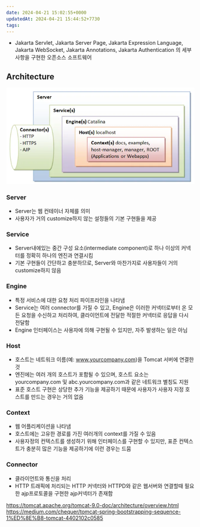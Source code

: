 ```yaml
---
date: 2024-04-21 15:02:55+0000
updatedAt: 2024-04-21 15:44:52+7730
tags: 
---
```

- Jakarta Servlet, Jakarta Server Page, Jakarta Expression Language, Jakarta WebSocket, Jakarta Annotations, Jakarta Authentication 의 세부사항을 구현한 오픈소스 소프트웨어

## Architecture

![center](real-resource-image/Pasted%20image%2020231125230312.png)

### Server
- Server는 웹 컨테이너 자체를 의미
- 사용자가 거의 customize하지 않는 설정들의 기본 구현들을 제공

### Service
- Server내에있는 중간 구성 요소(intermediate component)로 하나 이상의 커넥터를 정확히 하나의 엔진과 연결시킴
- 기본 구현들이 간단하고 충분하므로, Server와 마찬가지로 사용자들이 거의 customize하지 않음

### Engine
- 특정 서비스에 대한 요청 처리 파이프라인을 나타냄
- Service는 여러 connector를 가질 수 있고, Engine은 이러한 커넥터로부터 온 모든 요청을 수신하고 처리하여, 클라이언트에 전달한 적절한 커넥터로 응답을 다시 전달함
- Engine 인터페이스는 사용자에 의해 구현될 수 있지만, 자주 발생하는 일은 아님

### Host
- 호스트는 네트워크 이름(예: www.yourcompany.com)을 Tomcat 서버에 연결한 것
- 엔진에는 여러 개의 호스트가 포함될 수 있으며, 호스트 요소는 yourcompany.com 및 abc.yourcompany.com과 같은 네트워크 별칭도 지원
- 표준 호스트 구현은 상당한 추가 기능을 제공하기 때문에 사용자가 사용자 지정 호스트를 만드는 경우는 거의 없음

### Context
- 웹 어플리케이션을 나타냄
- 호스트에는 고유한 경로를 가진 여러개의 context를 가질 수 있음
- 사용자정의 컨텍스트를 생성하기 위해 인터페이스를 구현할 수 있지만, 표준 컨텍스트가 충분히 많은 기능을 제공하기에 이런 경우는 드뭄

### Connector
- 클라이언트와 통신을 처리
- HTTP 트래픽에 처리되는 HTTP 커넥터와 HTTPD와 같은 웹서버와 연결할때 필요한 ajp프로토콜을 구현한 ajp커넥터가 존재함


https://tomcat.apache.org/tomcat-9.0-doc/architecture/overview.html
https://medium.com/chequer/tomcat-spring-bootstrapping-sequence-1%ED%8E%B8-tomcat-4402102c0585